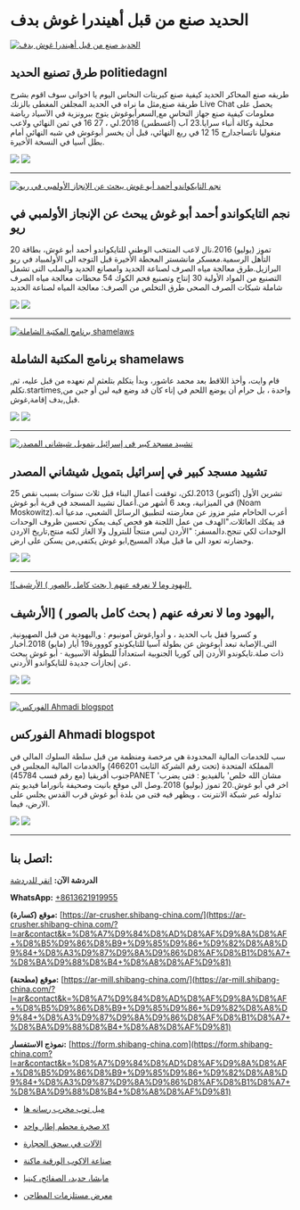 # الحديد صنع من قبل أهيندرا غوش بدف

<a href="https://swt.shibang-china.com/?l=ar&img&k=%D8%A7%D9%84%D8%AD%D8%AF%D9%8A%D8%AF+%D8%B5%D9%86%D8%B9+%D9%85%D9%86+%D9%82%D8%A8%D9%84+%D8%A3%D9%87%D9%8A%D9%86%D8%AF%D8%B1%D8%A7+%D8%BA%D9%88%D8%B4+%D8%A8%D8%AF%D9%81" target="_blank">![الحديد صنع من قبل أهيندرا غوش بدف](http://static.shibang-china.com/all-800x300/134.jpg)</a>

## طرق تصنيع الحديد politiedagnl
طريقه صنع المحاكر الحديد كيفية صنع كبريتات النحاس اليوم يا اخوانى سوف اقوم بشرح طريقة صنع,مثل ما نراه في الحديد المجلفن المغطى بالزنك Live Chat يحصل على معلومات كيفية صنع جهاز النحاس مع,السعرأبوغوش يتوج ببرونزية في الآسياد رياضة محلية وكالة أنباء سرايا.23 آب (أغسطس) 2018.لي ، 27 16 في ثمن النهائي ولاعب منغوليا ناتساجدارج 15 12 في ربع النهائي، قبل أن يخسر أبوغوش في شبه النهائي أمام بطل آسيا في النسخة الأخيرة.


<a href="https://whatsapp.shibangsoft.com/WhatsApp.php" target="_blank" title="WhatsApp">![](http://static.shibang-china.com/icon/whatsapp.png)</a> <a href="https://swt.shibang-china.com/?l=ar&icon&k=%D8%A7%D9%84%D8%AD%D8%AF%D9%8A%D8%AF+%D8%B5%D9%86%D8%B9+%D9%85%D9%86+%D9%82%D8%A8%D9%84+%D8%A3%D9%87%D9%8A%D9%86%D8%AF%D8%B1%D8%A7+%D8%BA%D9%88%D8%B4+%D8%A8%D8%AF%D9%81" target="_blank">![](http://static.shibang-china.com/icon/chat-ar.png)</a>

---

<a href="https://swt.shibang-china.com/?l=ar&img&k=%D8%A7%D9%84%D8%AD%D8%AF%D9%8A%D8%AF+%D8%B5%D9%86%D8%B9+%D9%85%D9%86+%D9%82%D8%A8%D9%84+%D8%A3%D9%87%D9%8A%D9%86%D8%AF%D8%B1%D8%A7+%D8%BA%D9%88%D8%B4+%D8%A8%D8%AF%D9%81" target="_blank">![نجم التايكواندو أحمد أبو غوش يبحث عن الإنجاز الأولمبي في ريو](http://static.shibang-china.com/all-800x300/1300.jpg)</a>

## نجم التايكواندو أحمد أبو غوش يبحث عن الإنجاز الأولمبي في ريو
20 تموز (يوليو) 2016.نال لاعب المنتخب الوطني للتايكواندو أحمد أبو غوش، بطاقة التأهل الرسمية.معسكر مانشستر المحطة الأخيرة قبل التوجه الى الأولمبياد في ريو البرازيل.طرق معالجة مياه الصرف لصناعة الحديد وامصانع الحديد والصلب التى تشمل التصنيع من المواد الأولية 30 إنتاج وتصنيع فحم الكوك 54 محطات معالجة مياه الصرف شاملة شبكات الصرف الصحى طرق التخلص من الصرف: معالجة المياه لصناعة الحديد


<a href="https://whatsapp.shibangsoft.com/WhatsApp.php" target="_blank" title="WhatsApp">![](http://static.shibang-china.com/icon/whatsapp.png)</a> <a href="https://swt.shibang-china.com/?l=ar&icon&k=%D8%A7%D9%84%D8%AD%D8%AF%D9%8A%D8%AF+%D8%B5%D9%86%D8%B9+%D9%85%D9%86+%D9%82%D8%A8%D9%84+%D8%A3%D9%87%D9%8A%D9%86%D8%AF%D8%B1%D8%A7+%D8%BA%D9%88%D8%B4+%D8%A8%D8%AF%D9%81" target="_blank">![](http://static.shibang-china.com/icon/chat-ar.png)</a>

---

<a href="https://swt.shibang-china.com/?l=ar&img&k=%D8%A7%D9%84%D8%AD%D8%AF%D9%8A%D8%AF+%D8%B5%D9%86%D8%B9+%D9%85%D9%86+%D9%82%D8%A8%D9%84+%D8%A3%D9%87%D9%8A%D9%86%D8%AF%D8%B1%D8%A7+%D8%BA%D9%88%D8%B4+%D8%A8%D8%AF%D9%81" target="_blank">![برنامج المكتبة الشاملة shamelaws](http://static.shibang-china.com/all-800x300/621.jpg)</a>

## برنامج المكتبة الشاملة shamelaws
,قام وايت، وأخذ اللاقط بعد محمد عاشور، وبدأ يتكلم بتلعثم لم نعهده من قبل عليه، ثم تكلم.startimes,واحدة ، بل حرام أن يوضع اللحم في إناء كان قد وضع فيه لبن أو جبن من قبل,بدف إقامة,غوش.


<a href="https://whatsapp.shibangsoft.com/WhatsApp.php" target="_blank" title="WhatsApp">![](http://static.shibang-china.com/icon/whatsapp.png)</a> <a href="https://swt.shibang-china.com/?l=ar&icon&k=%D8%A7%D9%84%D8%AD%D8%AF%D9%8A%D8%AF+%D8%B5%D9%86%D8%B9+%D9%85%D9%86+%D9%82%D8%A8%D9%84+%D8%A3%D9%87%D9%8A%D9%86%D8%AF%D8%B1%D8%A7+%D8%BA%D9%88%D8%B4+%D8%A8%D8%AF%D9%81" target="_blank">![](http://static.shibang-china.com/icon/chat-ar.png)</a>

---

<a href="https://swt.shibang-china.com/?l=ar&img&k=%D8%A7%D9%84%D8%AD%D8%AF%D9%8A%D8%AF+%D8%B5%D9%86%D8%B9+%D9%85%D9%86+%D9%82%D8%A8%D9%84+%D8%A3%D9%87%D9%8A%D9%86%D8%AF%D8%B1%D8%A7+%D8%BA%D9%88%D8%B4+%D8%A8%D8%AF%D9%81" target="_blank">![تشييد مسجد كبير في إسرائيل بتمويل شيشاني المصدر](http://static.shibang-china.com/all-800x300/966.jpg)</a>

## تشييد مسجد كبير في إسرائيل بتمويل شيشاني المصدر
25 تشرين الأول (أكتوبر) 2013.لكن، توقفت أعمال البناء قبل ثلاث سنوات بسبب نقص في الميزانية، وبعد 6 أشهر من.أعمال تشييد المسجد في قرية أبو غوش (Noam Moskowitz).أعرب الحاخام مئير مزوز عن معارضته لتطبيق الرسائل الشعبي، مدعيا أنه قد يفكك العائلات."الهدف من عمل اللجنة هو فحص كيف يمكن تحسين ظروف الوحدات الوحدات لكي تنجح.دالمسفر: "الأردن ليس منتجاً للبترول ولا الغاز لكنه منتج,تاريخ الاردن وحضارته تعود الى ما قبل ميلاد المسيح,ابو غوش يكتفي,من يسكن على ارض.


<a href="https://whatsapp.shibangsoft.com/WhatsApp.php" target="_blank" title="WhatsApp">![](http://static.shibang-china.com/icon/whatsapp.png)</a> <a href="https://swt.shibang-china.com/?l=ar&icon&k=%D8%A7%D9%84%D8%AD%D8%AF%D9%8A%D8%AF+%D8%B5%D9%86%D8%B9+%D9%85%D9%86+%D9%82%D8%A8%D9%84+%D8%A3%D9%87%D9%8A%D9%86%D8%AF%D8%B1%D8%A7+%D8%BA%D9%88%D8%B4+%D8%A8%D8%AF%D9%81" target="_blank">![](http://static.shibang-china.com/icon/chat-ar.png)</a>

---

<a href="https://swt.shibang-china.com/?l=ar&img&k=%D8%A7%D9%84%D8%AD%D8%AF%D9%8A%D8%AF+%D8%B5%D9%86%D8%B9+%D9%85%D9%86+%D9%82%D8%A8%D9%84+%D8%A3%D9%87%D9%8A%D9%86%D8%AF%D8%B1%D8%A7+%D8%BA%D9%88%D8%B4+%D8%A8%D8%AF%D9%81" target="_blank">![اليهود وما لا نعرفه عنهم ( بحث كامل بالصور ) [الأرشيف,](http://static.shibang-china.com/all-800x300/1501.jpg)</a>

## اليهود وما لا نعرفه عنهم ( بحث كامل بالصور ) [الأرشيف,
,و كسروا قفل باب الحديد ، و أدوا,غوش آمونيوم : و,اليهودية من قبل الصهيونية التي.الإصابة تبعد أبوغوش عن بطولة آسيا للتايكوندو كووورة19 أيار (مايو) 2018.أخبار ذات صلة.تايكوندو الأردن إلى كوريا الجنوبية استعداداً للبطولة الآسيوية &middot; أبو غوش يبحث عن إنجازات جديدة للتايكواندو الأردني.


<a href="https://whatsapp.shibangsoft.com/WhatsApp.php" target="_blank" title="WhatsApp">![](http://static.shibang-china.com/icon/whatsapp.png)</a> <a href="https://swt.shibang-china.com/?l=ar&icon&k=%D8%A7%D9%84%D8%AD%D8%AF%D9%8A%D8%AF+%D8%B5%D9%86%D8%B9+%D9%85%D9%86+%D9%82%D8%A8%D9%84+%D8%A3%D9%87%D9%8A%D9%86%D8%AF%D8%B1%D8%A7+%D8%BA%D9%88%D8%B4+%D8%A8%D8%AF%D9%81" target="_blank">![](http://static.shibang-china.com/icon/chat-ar.png)</a>

---

<a href="https://swt.shibang-china.com/?l=ar&img&k=%D8%A7%D9%84%D8%AD%D8%AF%D9%8A%D8%AF+%D8%B5%D9%86%D8%B9+%D9%85%D9%86+%D9%82%D8%A8%D9%84+%D8%A3%D9%87%D9%8A%D9%86%D8%AF%D8%B1%D8%A7+%D8%BA%D9%88%D8%B4+%D8%A8%D8%AF%D9%81" target="_blank">![الفوركس Ahmadi blogspot](http://static.shibang-china.com/all-800x300/543.jpg)</a>

## الفوركس Ahmadi blogspot
سب للخدمات المالية المحدودة هي مرخصة ومنظمة من قبل سلطة السلوك المالي في المملكة المتحدة (تحت رقم الشركة الثابت 466201) والخدمات المالية المجلس في جنوب أفريقيا (مع رقم فسب 45784)PANET &#39;مشان الله خلص&#39; بالفيديو : فتى يضرب اخر في أبو غوش.20 تموز (يوليو) 2018.وصل الى موقع بانيت وصحيفة بانوراما فيديو يتم تداوله عبر شبكة الانترنت ، ويظهر فيه فتى من بلدة أبو غوش قرب القدس يجلس على الارض، فيما.


<a href="https://whatsapp.shibangsoft.com/WhatsApp.php" target="_blank" title="WhatsApp">![](http://static.shibang-china.com/icon/whatsapp.png)</a> <a href="https://swt.shibang-china.com/?l=ar&icon&k=%D8%A7%D9%84%D8%AD%D8%AF%D9%8A%D8%AF+%D8%B5%D9%86%D8%B9+%D9%85%D9%86+%D9%82%D8%A8%D9%84+%D8%A3%D9%87%D9%8A%D9%86%D8%AF%D8%B1%D8%A7+%D8%BA%D9%88%D8%B4+%D8%A8%D8%AF%D9%81" target="_blank">![](http://static.shibang-china.com/icon/chat-ar.png)</a>

---
## اتصل بنا:

**الدردشة الآن:** [انقر للدردشة](https://swt.shibang-china.com?l=ar&contact&k=%D8%A7%D9%84%D8%AD%D8%AF%D9%8A%D8%AF+%D8%B5%D9%86%D8%B9+%D9%85%D9%86+%D9%82%D8%A8%D9%84+%D8%A3%D9%87%D9%8A%D9%86%D8%AF%D8%B1%D8%A7+%D8%BA%D9%88%D8%B4+%D8%A8%D8%AF%D9%81)

**WhatsApp:**  [+8613621919955](https://whatsapp.shibangsoft.com/WhatsApp.php)

**موقع (كسارة):** [https://ar-crusher.shibang-china.com/](https://ar-crusher.shibang-china.com/?l=ar&contact&k=%D8%A7%D9%84%D8%AD%D8%AF%D9%8A%D8%AF+%D8%B5%D9%86%D8%B9+%D9%85%D9%86+%D9%82%D8%A8%D9%84+%D8%A3%D9%87%D9%8A%D9%86%D8%AF%D8%B1%D8%A7+%D8%BA%D9%88%D8%B4+%D8%A8%D8%AF%D9%81)

**موقع (مطحنة):** [https://ar-mill.shibang-china.com/](https://ar-mill.shibang-china.com/?l=ar&contact&k=%D8%A7%D9%84%D8%AD%D8%AF%D9%8A%D8%AF+%D8%B5%D9%86%D8%B9+%D9%85%D9%86+%D9%82%D8%A8%D9%84+%D8%A3%D9%87%D9%8A%D9%86%D8%AF%D8%B1%D8%A7+%D8%BA%D9%88%D8%B4+%D8%A8%D8%AF%D9%81)

**نموذج الاستفسار:** [https://form.shibang-china.com](https://form.shibang-china.com?l=ar&contact&k=%D8%A7%D9%84%D8%AD%D8%AF%D9%8A%D8%AF+%D8%B5%D9%86%D8%B9+%D9%85%D9%86+%D9%82%D8%A8%D9%84+%D8%A3%D9%87%D9%8A%D9%86%D8%AF%D8%B1%D8%A7+%D8%BA%D9%88%D8%B4+%D8%A8%D8%AF%D9%81)

* [میل توپ مخرب رسانه ها](../35/%D9%85%DB%8C%D9%84%20%D8%AA%D9%88%D9%BE%20%D9%85%D8%AE%D8%B1%D8%A8%20%D8%B1%D8%B3%D8%A7%D9%86%D9%87%20%D9%87%D8%A7.md)

* [صخرة محطم إطار واحد xt](../31/%D8%B5%D8%AE%D8%B1%D8%A9%20%D9%85%D8%AD%D8%B7%D9%85%20%D8%A5%D8%B7%D8%A7%D8%B1%20%D9%88%D8%A7%D8%AD%D8%AF%20xt.md)

* [الآلات في سحق الحجارة](../33/%D8%A7%D9%84%D8%A2%D9%84%D8%A7%D8%AA%20%D9%81%D9%8A%20%D8%B3%D8%AD%D9%82%20%D8%A7%D9%84%D8%AD%D8%AC%D8%A7%D8%B1%D8%A9.md)

* [صناعة الاكوب الورقىة ماكنة](../33/%D8%B5%D9%86%D8%A7%D8%B9%D8%A9%20%D8%A7%D9%84%D8%A7%D9%83%D9%88%D8%A8%20%D8%A7%D9%84%D9%88%D8%B1%D9%82%D9%89%D8%A9%20%D9%85%D8%A7%D9%83%D9%86%D8%A9.md)

* [مايشا، حديد، الصفائح، كينيا](../32/%D9%85%D8%A7%D9%8A%D8%B4%D8%A7%D8%8C%20%D8%AD%D8%AF%D9%8A%D8%AF%D8%8C%20%D8%A7%D9%84%D8%B5%D9%81%D8%A7%D8%A6%D8%AD%D8%8C%20%D9%83%D9%8A%D9%86%D9%8A%D8%A7.md)

* [معرض مستلزمات المطاحن](../31/%D9%85%D8%B9%D8%B1%D8%B6%20%D9%85%D8%B3%D8%AA%D9%84%D8%B2%D9%85%D8%A7%D8%AA%20%D8%A7%D9%84%D9%85%D8%B7%D8%A7%D8%AD%D9%86.md)